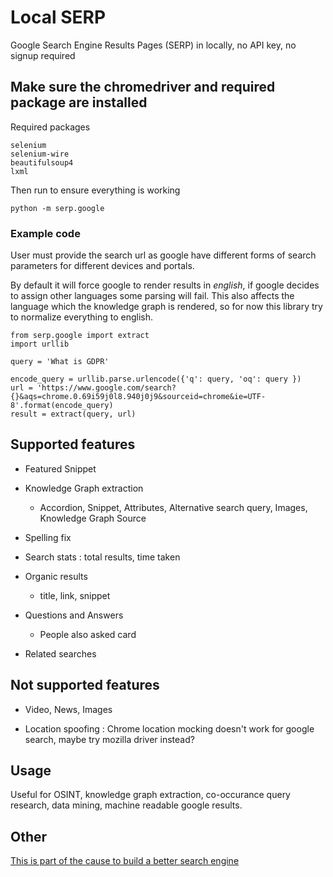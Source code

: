 # Local SERP

Google Search Engine Results Pages (SERP) in locally, no API key, no signup required


## Make sure the chromedriver and required package are installed

Required packages

```
selenium
selenium-wire
beautifulsoup4
lxml
```

Then run to ensure everything is working

```
python -m serp.google
```

### Example code

User must provide the search url as google have different forms of search parameters for different devices and portals.

By default it will force google to render results in *english*, if google decides to assign other languages some parsing will fail. This also affects the language which the knowledge graph is rendered, so for now this library try to normalize everything to english.

```
from serp.google import extract
import urllib

query = 'What is GDPR'

encode_query = urllib.parse.urlencode({'q': query, 'oq': query })
url = 'https://www.google.com/search?{}&aqs=chrome.0.69i59j0l8.940j0j9&sourceid=chrome&ie=UTF-8'.format(encode_query)
result = extract(query, url)

```


## Supported features

* Featured Snippet

* Knowledge Graph extraction

    - Accordion, Snippet, Attributes, Alternative search query, Images, Knowledge Graph Source

* Spelling fix

* Search stats : total results, time taken

* Organic results

    - title, link, snippet

* Questions and Answers

    - People also asked card

* Related searches

## Not supported features

* Video, News, Images

* Location spoofing : Chrome location mocking doesn't work for google search, maybe try mozilla driver instead?

## Usage

Useful for OSINT, knowledge graph extraction, co-occurance query research, data mining, machine readable google results.


## Other

[This is part of the cause to build a better search engine](https://theblackcat102.github.io/designing-a-simple-search-engine/)
